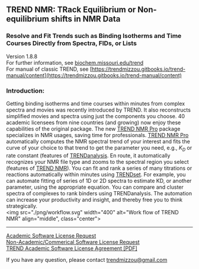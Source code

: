 ## TREND NMR: TRack Equilibrium or Non-equilibrium shifts in NMR Data
### Resolve and Fit Trends such as Binding Isotherms and Time Courses Directly from Spectra, FIDs, or Lists  
Version 1.8.8   
For further information, see 
[biochem.missouri.edu/trend](http://biochem.missouri.edu/trend)  
For manual of classic TREND, see
[https://trendmizzou.gitbooks.io/trend-manual/content](https://trendmizzou.gitbooks.io/trend-manual/content)   
### Introduction:
Getting binding isotherms and time courses within minutes from complex
spectra and movies was recently introduced by TREND. It also
reconstructs simplified movies and spectra using just the components you
choose. 40 academic licensees from nine countries (and growing) now
enjoy these capabilities of the original package.
The new [TREND NMR Pro](trendpro/README.md) package specializes in NMR usages, saving time for
professionals. [TREND NMR Pro](trendpro/README.md) automatically computes the NMR spectral
trend of your interest and fits the curve of your choice to that trend
to get the parameter you need, e.g., <i>K<sub>D</sub></i> or rate 
constant (features of
[TRENDanalysis](trendpro/trendanalysis/README.md). 
En route, it automatically recognizes your NMR file type
and zooms to the spectral region you select 
(features of [TREND NMR](trendpro/trendmain/README.md)). You
can fit and rank a series of many titrations or reactions automatically
within minutes using [TRENDset](trendpro/trendset/README.md). 
For example, you can automate fitting of
series of 1D or 2D spectra to estimate KD, or another parameter, using
the appropriate equation. You can compare and cluster spectra of
complexes to rank binders using TRENDanalysis. The automation can
increase your productivity and insight, and thereby free you to think
strategically.  
<img src="./png/workflow.svg" width="400" alt="Work flow of TREND NMR" align="middle", class="center"> 


___  

[Academic Software License Request](http://biochem.missouri.edu/trend/academic_request.php)  
[Non-Academic/Commerical Software License Request](http://biochem.missouri.edu/trend/commerical_request.php)  
[TREND Academic Software License Agreement [PDF]](http://biochem.missouri.edu/trend/docs/TREND_LicenseAgreement.pdf)  

If you have any question, please contact <trendmizzou@gmail.com>
